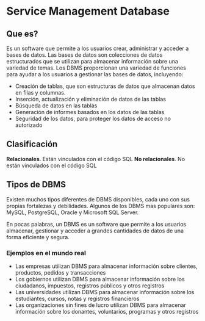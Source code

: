 # Service Management Database

## Que es?

Es un software que permite a los usuarios crear, administrar y acceder a bases de datos. Las bases de datos son colecciones de datos estructurados que se utilizan para almacenar información sobre una variedad de temas. Los DBMS proporcionan una variedad de funciones para ayudar a los usuarios a gestionar las bases de datos, incluyendo:

- Creación de tablas, que son estructuras de datos que almacenan datos en filas y columnas.
- Inserción, actualización y eliminación de datos de las tablas
- Búsqueda de datos en las tablas
- Generación de informes basados en los datos de las tablas
- Seguridad de los datos, para proteger los datos de acceso no autorizado

## Clasificación

**Relacionales**. Están vinculados con el código SQL
**No relacionales**. No están vinculados con el código SQL

## Tipos de DBMS

Existen muchos tipos diferentes de DBMS disponibles, cada uno con sus propias fortalezas y debilidades. Algunos de los DBMS mas populares son: MySQL, PostgreSQL, Oracle y Microsoft SQL Server.

En pocas palabras, un DBMS es un software que permite a los usuarios almacenar, gestionar y acceder a grandes cantidades de datos de una forma eficiente y segura.

### Ejemplos en el mundo real

- Las empresas utilizan DBMS para almacenar información sobre clientes, productos, pedidos y transacciones
- Los gobiernos utilizan DBMS para almacenar información sobre los ciudadanos, impuestos, registros públicos y otros registros
- Las universidades utilizan DBMS para almacenar información sobre los estudiantes, cursos, notas y registros financieros
- Las organizaciones sin fines de lucro utilizan DBMS para almacenar información sobre los donantes, voluntarios, programas y otros registros
